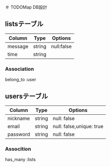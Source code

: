 ＃ TODOMap DB設計

## listsテーブル
|Column|Type|Options|
|------|----|-------|
|message|string|null:false|
|time|string|
### Association
  belong_to :user

## usersテーブル
|Column|Type|Options|
|------|----|-------|
|nickname|string|null: false|
|email|string|null: false,unique: true|
|password|string|null: false|
### Assocition
  has_many :lists
  